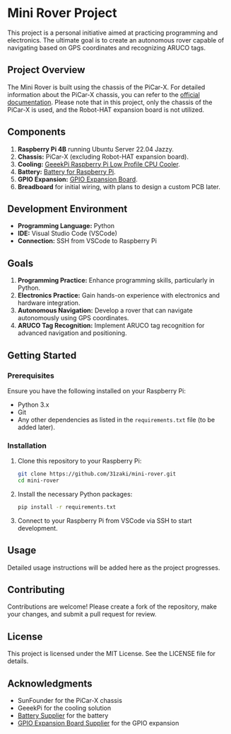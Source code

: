 # Mini Rover Project

This project is a personal initiative aimed at practicing programming and electronics. The ultimate goal is to create an autonomous rover capable of navigating based on GPS coordinates and recognizing ARUCO tags.

## Project Overview

The Mini Rover is built using the chassis of the PiCar-X. For detailed information about the PiCar-X chassis, you can refer to the [official documentation](https://docs.sunfounder.com/projects/picar-x-v20/en/latest/index.html). Please note that in this project, only the chassis of the PiCar-X is used, and the Robot-HAT expansion board is not utilized.

## Components

1. **Raspberry Pi 4B** running Ubuntu Server 22.04 Jazzy.
2. **Chassis:** PiCar-X (excluding Robot-HAT expansion board).
3. **Cooling:** [GeeekPi Raspberry Pi Low Profile CPU Cooler](https://www.amazon.co.jp/-/en/GeeekPi-Raspberry-Profile-Compatible-Heatsink/dp/B082WV2LL7?th=1).
4. **Battery:** [Battery for Raspberry Pi](https://www.amazon.co.jp/gp/product/B0C1GFX5LW/ref=ppx_yo_dt_b_asin_title_o00_s02?ie=UTF8&psc=1).
5. **GPIO Expansion:** [GPIO Expansion Board](https://www.amazon.co.jp/gp/product/B072XBX3XX/ref=ppx_yo_dt_b_asin_title_o00_s01?ie=UTF8&th=1).
6. **Breadboard** for initial wiring, with plans to design a custom PCB later.

## Development Environment

- **Programming Language:** Python
- **IDE:** Visual Studio Code (VSCode)
- **Connection:** SSH from VSCode to Raspberry Pi

## Goals

1. **Programming Practice:** Enhance programming skills, particularly in Python.
2. **Electronics Practice:** Gain hands-on experience with electronics and hardware integration.
3. **Autonomous Navigation:** Develop a rover that can navigate autonomously using GPS coordinates.
4. **ARUCO Tag Recognition:** Implement ARUCO tag recognition for advanced navigation and positioning.

## Getting Started

### Prerequisites

Ensure you have the following installed on your Raspberry Pi:

- Python 3.x
- Git
- Any other dependencies as listed in the `requirements.txt` file (to be added later).

### Installation

1. Clone this repository to your Raspberry Pi:

    ```bash
    git clone https://github.com/31zaki/mini-rover.git
    cd mini-rover
    ```

2. Install the necessary Python packages:

    ```bash
    pip install -r requirements.txt
    ```

3. Connect to your Raspberry Pi from VSCode via SSH to start development.

## Usage

Detailed usage instructions will be added here as the project progresses.

## Contributing

Contributions are welcome! Please create a fork of the repository, make your changes, and submit a pull request for review.

## License

This project is licensed under the MIT License. See the LICENSE file for details.

## Acknowledgments

- SunFounder for the PiCar-X chassis
- GeeekPi for the cooling solution
- [Battery Supplier](https://www.amazon.co.jp/gp/product/B0C1GFX5LW/ref=ppx_yo_dt_b_asin_title_o00_s02?ie=UTF8&psc=1) for the battery
- [GPIO Expansion Board Supplier](https://www.amazon.co.jp/gp/product/B072XBX3XX/ref=ppx_yo_dt_b_asin_title_o00_s01?ie=UTF8&th=1) for the GPIO expansion

